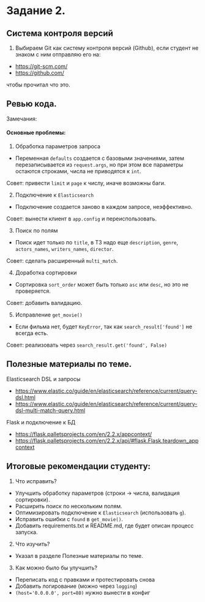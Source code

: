 # Задание 2.

## Система контроля версий

1. Выбираем Git как систему контроля версий (Github), если студент не знаком с ним отправляю его на:
- https://git-scm.com/
- https://github.com/

чтобы прочитал что это.

## Ревью кода.

Замечания:
#### Основные проблемы:
1. Обработка параметров запроса
* Переменная `defaults` создается с базовыми значениями, затем перезаписывается из `request.args`, но при этом все параметры остаются строками, числа не приводятся к `int`.

Совет: привести `limit` и `page` к числу, иначе возможны баги.

2. Подключение к `Elasticsearch`
* Подключение создается заново в каждом запросе, неэффективно.

Совет: вынести клиент в `app.config` и переиспользовать.

3. Поиск по полям
* Поиск идет только по `title`, в ТЗ надо еще `description`, `genre`, `actors_names`, `writers_names`, `director`.

Совет: сделать расширенный `multi_match`.

4. Доработка сортировки
* Сортировка `sort_order` может быть только `asc` или `desc`, но это не проверяется.

Совет: добавить валидацию.

5. Исправление `get_movie()`
* Если фильма нет, будет `KeyError`, так как `search_result['found']` не всегда есть.

Совет: реализовать через `search_result.get('found', False)`

## Полезные материалы по теме.

Elasticsearch DSL и запросы
- https://www.elastic.co/guide/en/elasticsearch/reference/current/query-dsl.html
- https://www.elastic.co/guide/en/elasticsearch/reference/current/query-dsl-multi-match-query.html

Flask и подключение к БД
- https://flask.palletsprojects.com/en/2.2.x/appcontext/
- https://flask.palletsprojects.com/en/2.2.x/api/#flask.Flask.teardown_appcontext

## Итоговые рекомендации студенту:
1. Что исправить?
* Улучшить обработку параметров (строки → числа, валидация сортировки).
* Расширить поиск по нескольким полям.
* Оптимизировать подключение к `Elasticsearch` (использовать `g`).
* Исправить ошибки с `found` в `get_movie()`.
* Добавить requirements.txt и README.md, где будет описан процесс запуска.

2. Что изучить?
* Указал в разделе Полезные материалы по теме.

3. Как можно было бы улучшить?
* Переписать код с правками и протестировать снова
* Добавить логирование (можно через `logging`)
* `(host='0.0.0.0', port=80)` нужно вынести в конфиг
